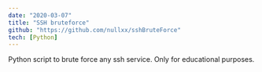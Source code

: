 ```yaml
---
date: "2020-03-07"
title: "SSH bruteforce"
github: "https://github.com/nullxx/sshBruteForce"
tech: [Python]
---
```


Python script to brute force any ssh service. Only for educational purposes.
